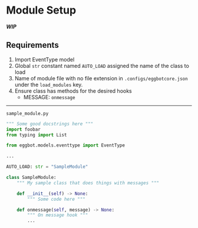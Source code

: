 # Module Setup

***WIP***

## Requirements

1. Import EventType model
1. Global `str` constant named `AUTO_LOAD` assigned the name of the class to load
1. Name of module file with no file extension in `.configs/eggbotcore.json` under the `load_modules` key.
1. Ensure class has methods for the desired hooks
   - MESSAGE: `onmessage`

---

`sample_module.py`
```python
""" Some good docstrings here """
import foobar
from typing import List

from eggbot.models.eventtype import EventType

...

AUTO_LOAD: str = "SampleModule"

class SampleModule:
    """ My sample class that does things with messages """

    def __init__(self) -> None:
        """ Some code here """

    def onmessage(self, message) -> None:
        """ On message hook """
        ...

```

